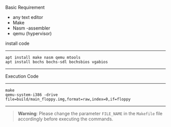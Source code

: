 Basic Requirement

- any text editor
- Make
- Nasm -assembler
- qemu (hypervisor)

install code

---

    apt install make nasm qemu mtools
    apt install bochs bochs-sdl bochsbios vgabios

---

Execution Code

---

    make
    qemu-system-i386 -drive file=build/main_floppy.img,format=raw,index=0,if=floppy

---

> **Warning**: Please change the parameter `FILE_NAME` in the `Makefile` file accordingly before executing the commands.
